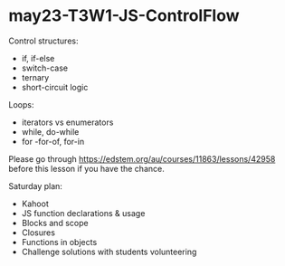 # may23-T3W1-JS-ControlFlow

Control structures:

- if, if-else
- switch-case
- ternary
- short-circuit logic

Loops:

- iterators vs enumerators
- while, do-while
- for
-for-of, for-in

Please go through  <https://edstem.org/au/courses/11863/lessons/42958> before this lesson if you have the chance.

Saturday plan:

- Kahoot
- JS function declarations & usage
- Blocks and scope
- Closures
- Functions in objects
- Challenge solutions with students volunteering
